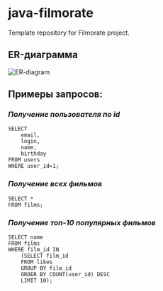 # java-filmorate
Template repository for Filmorate project.
## ER-диаграмма 
![ER-diagram](https://ic.wampi.ru/2023/05/18/ER-diagram.png)
## Примеры запросов:
### *Получение пользователя по id*

    SELECT
        email,
        login,
        name,
        birthday
    FROM users
    WHERE user_id=1;
### *Получение всех фильмов*

    SELECT *
    FROM films;
### *Получение топ-10 популярных фильмов*
    
    SELECT name
    FROM films
    WHERE film_id IN
        (SELECT film_id
        FROM likes
        GROUP BY film_id
        ORDER BY COUNT(user_id) DESC
        LIMIT 10);
